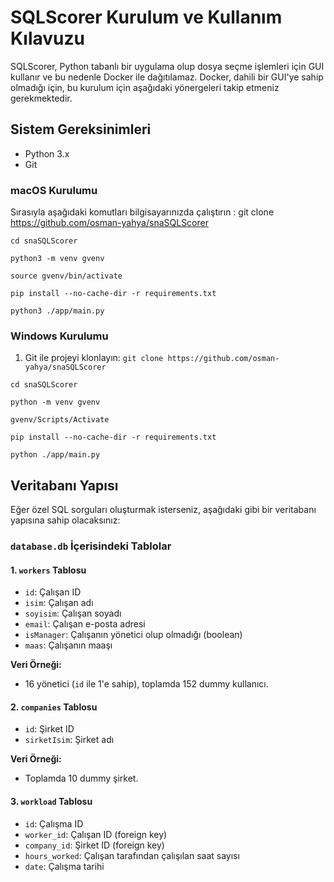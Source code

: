 # SQLScorer Kurulum ve Kullanım Kılavuzu

SQLScorer, Python tabanlı bir uygulama olup dosya seçme işlemleri için GUI kullanır ve bu nedenle Docker ile dağıtılamaz. Docker, dahili bir GUI'ye sahip olmadığı için, bu kurulum için aşağıdaki yönergeleri takip etmeniz gerekmektedir.

## Sistem Gereksinimleri

- Python 3.x
- Git

### macOS Kurulumu

Sırasıyla aşağıdaki komutları bilgisayarınızda çalıştırın :
git clone https://github.com/osman-yahya/snaSQLScorer

`cd snaSQLScorer`

`python3 -m venv gvenv`

`source gvenv/bin/activate`

`pip install --no-cache-dir -r requirements.txt`

`python3 ./app/main.py`

### Windows Kurulumu

1. Git ile projeyi klonlayın:
`git clone https://github.com/osman-yahya/snaSQLScorer`

`cd snaSQLScorer`

`python -m venv gvenv`

`gvenv/Scripts/Activate`

`pip install --no-cache-dir -r requirements.txt`

`python ./app/main.py`

## Veritabanı Yapısı

Eğer özel SQL sorguları oluşturmak isterseniz, aşağıdaki gibi bir veritabanı yapısına sahip olacaksınız:

### `database.db` İçerisindeki Tablolar

#### 1. `workers` Tablosu
- `id`: Çalışan ID
- `isim`: Çalışan adı
- `soyisim`: Çalışan soyadı
- `email`: Çalışan e-posta adresi
- `isManager`: Çalışanın yönetici olup olmadığı (boolean)
- `maas`: Çalışanın maaşı

**Veri Örneği:**
- 16 yönetici (`id` ile 1'e sahip), toplamda 152 dummy kullanıcı.

#### 2. `companies` Tablosu
- `id`: Şirket ID
- `sirketIsim`: Şirket adı

**Veri Örneği:**
- Toplamda 10 dummy şirket.

#### 3. `workload` Tablosu
- `id`: Çalışma ID
- `worker_id`: Çalışan ID (foreign key)
- `company_id`: Şirket ID (foreign key)
- `hours_worked`: Çalışan tarafından çalışılan saat sayısı
- `date`: Çalışma tarihi